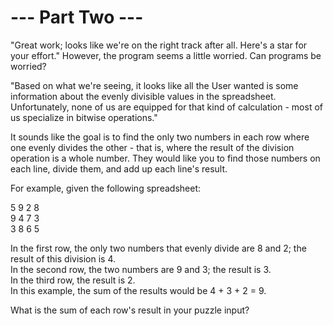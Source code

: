 # --- Part Two ---

"Great work; looks like we're on the right track after all. Here's a star for your effort." However, the program seems a little worried. Can programs be worried?

"Based on what we're seeing, it looks like all the User wanted is some information about the evenly divisible values in the spreadsheet. Unfortunately, none of us are equipped for that kind of calculation - most of us specialize in bitwise operations."

It sounds like the goal is to find the only two numbers in each row where one evenly divides the other - that is, where the result of the division operation is a whole number. They would like you to find those numbers on each line, divide them, and add up each line's result.

For example, given the following spreadsheet:

5 9 2 8  
9 4 7 3  
3 8 6 5  

In the first row, the only two numbers that evenly divide are 8 and 2; the result of this division is 4.  
In the second row, the two numbers are 9 and 3; the result is 3.  
In the third row, the result is 2.  
In this example, the sum of the results would be 4 + 3 + 2 = 9.

What is the sum of each row's result in your puzzle input?
